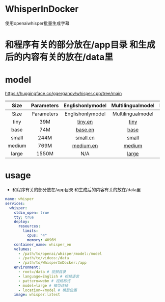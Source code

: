# WhisperInDocker

使用openaiwhisper批量生成字幕

# 和程序有关的部分放在/app目录 和生成后的内容有关的放在/data里
# model

https://huggingface.co/ggerganov/whisper.cpp/tree/main

|Size|Parameters|Englishonlymodel|Multilingualmodel|RequiredVRAM|Relativespeed|
|:---:|:---:|:---:|:---:|:---:|:---:|
|Size|Parameters|Englishonlymodel|Multilingualmodel|RequiredVRAM|Relativespeed|
|tiny|39M|[tiny.en](https://openaipublic.azureedge.net/main/whisper/models/d3dd57d32accea0b295c96e26691aa14d8822fac7d9d27d5dc00b4ca2826dd03/tiny.en.pt)|[tiny](https://openaipublic.azureedge.net/main/whisper/models/65147644a518d12f04e32d6f3b26facc3f8dd46e5390956a9424a650c0ce22b9/tiny.pt)|~1GB|~32x|
|base|74M|[base.en](https://openaipublic.azureedge.net/main/whisper/models/25a8566e1d0c1e2231d1c762132cd20e0f96a85d16145c3a00adf5d1ac670ead/base.en.pt)|[base](https://openaipublic.azureedge.net/main/whisper/models/ed3a0b6b1c0edf879ad9b11b1af5a0e6ab5db9205f891f668f8b0e6c6326e34e/base.pt)|~1GB|~16x|
|small|244M|[small.en](https://openaipublic.azureedge.net/main/whisper/models/f953ad0fd29cacd07d5a9eda5624af0f6bcf2258be67c92b79389873d91e0872/small.en.pt)|[small](https://openaipublic.azureedge.net/main/whisper/models/9ecf779972d90ba49c06d968637d720dd632c55bbf19d441fb42bf17a411e794/small.pt)|~2GB|~6x|
|medium|769M|[medium.en](https://openaipublic.azureedge.net/main/whisper/models/d7440d1dc186f76616474e0ff0b3b6b879abc9d1a4926b7adfa41db2d497ab4f/medium.en.pt)|[medium](https://openaipublic.azureedge.net/main/whisper/models/345ae4da62f9b3d59415adc60127b97c714f32e89e936602e85993674d08dcb1/medium.pt)|~5GB|~2x|
|large|1550M|N/A|[large](https://openaipublic.azureedge.net/main/whisper/models/e4b87e7e0bf463eb8e6956e646f1e277e901512310def2c24bf0e11bd3c28e9a/large.pt)|~10GB|1x|



# usage

+ 和程序有关的部分放在/app目录 和生成后的内容有关的放在/data里

```yml
name: whisper
services:
  whisper:
    stdin_open: true
    tty: true
    deploy:
      resources:
        limits:
          cpus: "4"
          memory: 4096M
    container_name: whisper_en
    volumes:
      - /path/to/openai/whisper/model:/model 
      - /path/to/videos:/data
      - /path/to/WhisperInDocker:/app
    environment:
      - root=/data # 视频目录
      - language=English # 视频语言
      - pattern=webm # 视频格式
      - model=large # 模型选择
      - location=/model # 模型位置
    image: whisper:latest
```